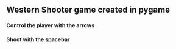 ## Western Shooter game created in pygame

#### Control the player with the arrows
#### Shoot with the spacebar